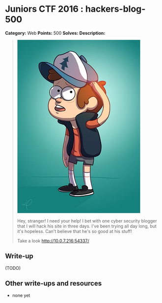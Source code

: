 # Juniors CTF 2016 : hackers-blog-500

**Category:** Web
**Points:** 500
**Solves:**
**Description:**

> ![Description Image](hackers-blog-desc-0.jpg)
>
> Hey, stranger! I need your help! I bet with one cyber security blogger that I will hack his site in three days. I've been trying all day long, but it's hopeless. Can't believe that he's so good at his stuff!
>
> Take a look <http://10.0.7.216:54337/>

## Write-up

(TODO)

## Other write-ups and resources

* none yet
